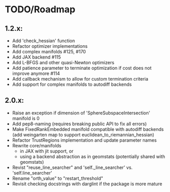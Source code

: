 # TODO/Roadmap

## 1.2.x:
  - Add 'check_hessian' function
  - Refactor optimizer implementations
  - Add complex manifolds #125, #170
  - Add JAX backend #115
  - Add L-BFGS and other quasi-Newton optimizers
  - Add patience parameter to terminate optimization if cost does not improve
    anymore #114
  - Add callback mechanism to allow for custom termination criteria
  - Add support for complex manifolds to autodiff backends

## 2.0.x:
  - Raise an exception if dimension of 'SphereSubspaceIntersection' manifold is
    0
  - Add pep8-naming (requires breaking public API to fix all errors)
  - Make FixedRankEmbedded manifold compatible with autodiff backends
    (add weingarten map to support euclidean_to_riemannian_hessian)
  - Refactor TrustRegions implementation and update parameter names
  - Rewrite core/manifolds
    * in JAX with jit support, or
    * using a backend abstraction as in geomstats (potentially shared with
      geomstats)
  - Revist "reuse_line_searcher" and 'self._line_searcher' vs.
    'self.line_searcher'
  - Rename "orth_value" to "restart_threshold"
  - Revisit checking docstrings with darglint if the package is more mature
